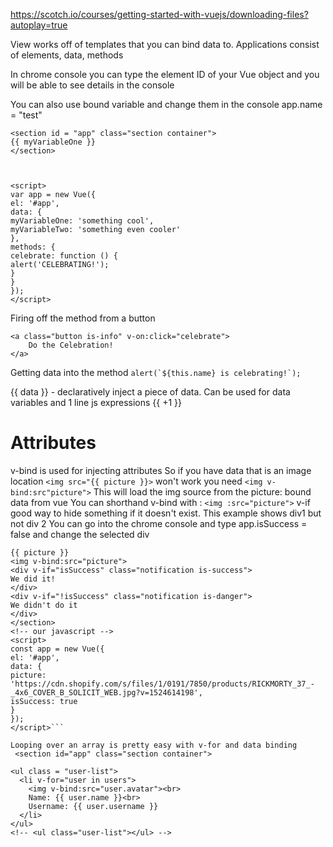 https://scotch.io/courses/getting-started-with-vuejs/downloading-files?autoplay=true

View works off of templates that you can bind data to.  Applications consist of elements, data, methods

In chrome console you can type the element ID of your Vue object and you will be able to see details in the console

You can also use bound variable and change them in the console app.name = "test"
```
<section id = "app" class="section container">
{{ myVariableOne }}
</section>



<script>
var app = new Vue({
el: '#app',
data: {
myVariableOne: 'something cool',
myVariableTwo: 'something even cooler'
},
methods: {
celebrate: function () {
alert('CELEBRATING!');
}
}
});
</script>
```

Firing off the method from a button
```
<a class="button is-info" v-on:click="celebrate"> 
	Do the Celebration!
</a>
```
Getting data into the method
``` alert(`${this.name} is celebrating!`); ```

{{  data  }}   - declaratively inject a piece of data.  Can be used for data variables and 1 line js expressions
{{ +1 }} 

# Attributes
v-bind is used for injecting attributes So if you have data that is an image location
```<img src="{{ picture }}>``` won't work you need
```<img v-bind:src"picture">```  This will load the img source from the picture: bound data from vue
You can shorthand v-bind with :  ```<img :src="picture">``` 
v-if   good way to hide something if it doesn't exist.  This example shows div1 but not div 2
You can go into the chrome console and type app.isSuccess = false and change the selected div
```<section id="app" class="section container">
{{ picture }}
<img v-bind:src="picture">
<div v-if="isSuccess" class="notification is-success">
We did it!
</div>
<div v-if="!isSuccess" class="notification is-danger">
We didn't do it
</div>
</section>
<!-- our javascript -->
<script>
const app = new Vue({
el: '#app',
data: {
picture: 'https://cdn.shopify.com/s/files/1/0191/7850/products/RICKMORTY_37_-_4x6_COVER_B_SOLICIT_WEB.jpg?v=1524614198',
isSuccess: true
}
});
</script>```

Looping over an array is pretty easy with v-for and data binding
 <section id="app" class="section container">

```
    <ul class = "user-list">
      <li v-for="user in users">
        <img v-bind:src="user.avatar"><br>
        Name: {{ user.name }}<br>
        Username: {{ user.username }}
      </li>
    </ul>
    <!-- <ul class="user-list"></ul> -->
    

  </section>

  <!-- our javascript -->
  <script>    
    const users = [
      {
        name: 'Chris',
        username: 'chrisoncode',
        avatar: 'https://pbs.twimg.com/profile_images/850147482117865472/O28qQSrN_400x400.jpg'
      },
      {
        name: 'Nick',
        username: 'whatnicktweets',
        avatar: 'https://pbs.twimg.com/profile_images/502500686588690432/wXBzuCBj_400x400.jpeg'
      },
      {
        name: 'Holly',
        username: 'hollylawly',
        avatar: 'https://pbs.twimg.com/profile_images/926258409552297985/Vk18Dg9M_400x400.jpg'
      }
    ];


    // vue =======================================================
    const app = new Vue({
      el: '#app',
      data: {
        users: users
      }
    });
  </script>
  ```